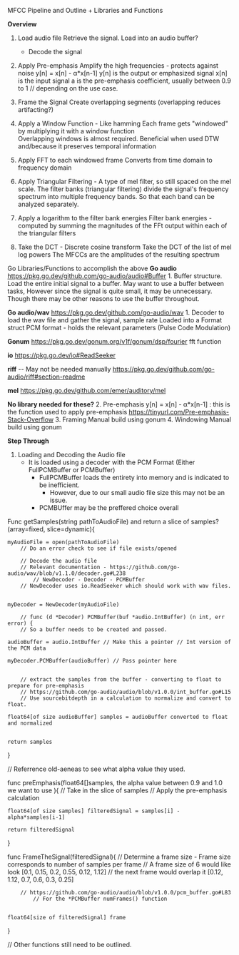 MFCC Pipeline and Outline + Libraries and Functions

__Overview__
1. Load audio file
    Retrieve the signal. Load into an audio buffer?
    - Decode the signal

2. Apply Pre-emphasis
    Amplify the high frequencies - protects against noise
	y[n] = x[n] - α*x[n-1]
		y[n] is the output or emphasized signal
		x[n] is the input signal
		a is the pre-emphasis coefficient, usually between 0.9 to 1
			// depending on the use case.
3. Frame the Signal
        Create overlapping segments (overlapping reduces artifacting?)
4. Apply a Window Function - Like hamming
        Each frame gets "windowed" by multiplying it with a window function  
	    Overlapping windows is almost required. Beneficial when used DTW
	    and/because it preserves temporal information
5. Apply FFT to each windowed frame
        Converts from time domain to frequency domain
6. Apply Triangular Filtering - A type of mel filter, so still spaced on the mel scale.
        The filter banks (triangular filtering) divide the signal's frequency spectrum into multiple frequency bands.
        So that each band can be analyzed separately.
7. Apply a logarithm to the filter bank energies
        Filter bank energies - computed by summing the magnitudes of the FFt output within each of the triangular filters
8. Take the DCT - Discrete cosine transform
        Take the DCT of the list of mel log powers
        The MFCCs are the amplitudes of the resulting spectrum




Go Libraries/Functions to accomplish the above
__Go audio__
https://pkg.go.dev/github.com/go-audio/audio#Buffer
    1. Buffer structure. Load the entire initial signal to a buffer.
	May want to use a buffer between tasks, However since the signal
	is quite small, it may be unnecessary. Though there may be other
	reasons to use the buffer throughout.


__Go audio/wav__
https://pkg.go.dev/github.com/go-audio/wav
    1. Decoder to load the wav file and gather the signal, sample rate
            Loaded into a Format struct
            PCM format - holds the relevant parameters (Pulse Code Modulation)
	
__Gonum__
https://pkg.go.dev/gonum.org/v1f/gonum/dsp/fourier
        fft function

__io__
https://pkg.go.dev/io#ReadSeeker

__riff__ -- May not be needed manually
https://pkg.go.dev/github.com/go-audio/riff#section-readme

__mel__
https://pkg.go.dev/github.com/emer/auditory/mel


__No library needed for these?__
    2. Pre-emphasis
        y[n] = x[n] - α*x[n-1] : this is the function used to apply pre-emphasis
		https://tinyurl.com/Pre-emphasis-Stack-Overflow
	    3. Framing
		    Manual build using gonum
	    4. Windowing
		    Manual build using gonum


__Step Through__

1. Loading and Decoding the Audio file
    - It is loaded using a decoder with the PCM Format (Either FullPCMBuffer or PCMBuffer)
        - FullPCMBuffer loads the entirety into memory and is indicated to be inefficient.
            - However, due to our small audio file size this may not be an issue.
        - PCMBUffer may be the preffered choice overall

Func getSamples(string pathToAudioFile) and return a slice of samples? (array=fixed, slice=dynamic){  
    
    myAudioFile = open(pathToAudioFile)
        // Do an error check to see if file exists/opened
        
        // Decode the audio file
        // Relevant documentation - https://github.com/go-audio/wav/blob/v1.1.0/decoder.go#L238
            // NewDecoder - Decoder - PCMBuffer
        // NewDecoder uses io.ReadSeeker which should work with wav files.


    myDecoder = NewDecoder(myAudioFile)

        // func (d *Decoder) PCMBuffer(buf *audio.IntBuffer) (n int, err error) {
        // So a buffer needs to be created and passed.

    audioBuffer = audio.IntBuffer // Make this a pointer // Int version of the PCM data

    myDecoder.PCMBuffer(audioBuffer) // Pass pointer here


        // extract the samples from the buffer - converting to float to prepare for pre-emphasis
        // https://github.com/go-audio/audio/blob/v1.0.0/int_buffer.go#L15
        // Use sourcebitdepth in a calculation to normalize and convert to float.

    float64[of size audioBuffer] samples = audioBuffer converted to float and normalized


    return samples

}

// Referrence old-aeneas to see what alpha value they used.

func preEmphasis(float64[]samples, the alpha value between 0.9 and 1.0 we want to use ){
        // Take in the slice of samples
        // Apply the pre-emphasis calculation

    float64[of size samples] filteredSignal = samples[i] - alpha*samples[i-1]

    return filteredSignal
}


func FrameTheSignal(filteredSignal){
        // Determine a frame size - Frame size corresponds to number of samples per frame
        // A frame size of 6 would like look [0.1, 0.15, 0.2, 0.55, 0.12, 1.12]
        // the next frame would overlap it                         [0.12, 1.12, 0.7, 0.6, 0.3, 0.25]

        // https://github.com/go-audio/audio/blob/v1.0.0/pcm_buffer.go#L83
            // For the *PCMBuffer numFrames() function 


    float64[size of filteredSignal] frame


}





// Other functions still need to be outlined.
